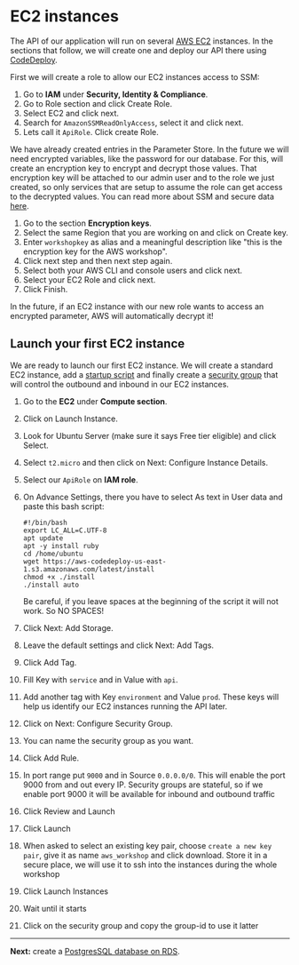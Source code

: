 # EC2 instances

The API of our application will run on several [AWS EC2](https://aws.amazon.com/ec2/) instances. In the sections that follow, we will create one and deploy our API there using [CodeDeploy](http://docs.aws.amazon.com/codedeploy/latest/userguide/welcome.html).

First we will create a role to allow our EC2 instances access to SSM:

1. Go to **IAM** under **Security, Identity & Compliance**.
2. Go to Role section and click Create Role.
3. Select EC2 and click next.
4. Search for `AmazonSSMReadOnlyAccess`, select it and click next.
5. Lets call it `ApiRole`. Click create Role.

We have already created entries in the Parameter Store. In the future we will need encrypted variables, like the password for our database. For this, will create an encryption key to encrypt and decrypt those values. That encryption key will be attached to our admin user and to the role we just created, so only services that are setup to assume the role can get access to the decrypted values. You can read more about SSM and secure data [here](https://aws.amazon.com/blogs/compute/managing-secrets-for-amazon-ecs-applications-using-parameter-store-and-iam-roles-for-tasks/).

1. Go to the section **Encryption keys**.
2. Select the same Region that you are working on and click on Create key.
3. Enter `workshopkey` as alias and a meaningful description like "this is the encryption key for the AWS workshop".
4. Click next step and then next step again.
5. Select both your AWS CLI and console users and click next.
6. Select your EC2 Role and click next.
7. Click Finish.

In the future, if an EC2 instance with our new role wants to access an encrypted parameter, AWS will automatically decrypt it!

## Launch your first EC2 instance

We are ready to launch our first EC2 instance. We will create a standard EC2 instance, add a [startup script](http://docs.aws.amazon.com/AWSEC2/latest/UserGuide/user-data.html) and finally create a [security group](http://docs.aws.amazon.com/AWSEC2/latest/UserGuide/using-network-security.html) that will control the outbound and inbound in our EC2 instances.

1. Go to the **EC2** under **Compute section**.
2. Click on Launch Instance.
3. Look for Ubuntu Server (make sure it says Free tier eligible) and click Select.
4. Select `t2.micro` and then click on Next: Configure Instance Details.
5. Select our `ApiRole` on **IAM role**.
6. On Advance Settings, there you have to select As text in User data and paste this bash script:
    ```
    #!/bin/bash
    export LC_ALL=C.UTF-8
    apt update
    apt -y install ruby
    cd /home/ubuntu
    wget https://aws-codedeploy-us-east-1.s3.amazonaws.com/latest/install
    chmod +x ./install
    ./install auto
    ```

    Be careful, if you leave spaces at the beginning of the script it will not work. So NO SPACES!

7. Click Next: Add Storage.
8. Leave the default settings and click Next: Add Tags.
9. Click Add Tag.
10. Fill Key with `service` and in Value with `api`.
11. Add another tag with Key `environment` and Value `prod`. These keys will help us identify our EC2 instances running the API later.
12. Click on Next: Configure Security Group.
13. You can name the security group as you want.
14. Click Add Rule.
15. In port range put `9000` and in Source `0.0.0.0/0`. This will enable the port 9000 from and out every IP. Security groups are stateful, so if we enable port 9000 it will be available for inbound and outbound traffic
16. Click Review and Launch
17. Click Launch
18. When asked to select an existing key pair, choose `create a new key pair`, give it as name `aws_workshop` and click download. Store it in a secure place, we will use it to ssh into the instances during the whole workshop
19. Click Launch Instances
20. Wait until it starts
21. Click on the security group and copy the group-id to use it latter

---
**Next:** create a [PostgresSQL database on RDS](/workshop/s3-web-ec2-api-rds/03-RDS.md).

